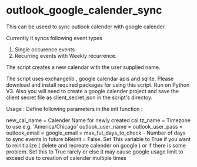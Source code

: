 # outlook_google_calender_sync

This can be useed to sync outlook calender with google calender.


Currently it syncs following event types

  1. Single occurence events
  2. Recurring events with Weekly recurrence.

The script creates a new calendar with the user supplied name.

The script uses exchangelib , google calendar apis and sqlite. Please download and install required packages for using this script.
Run on Python V3. Also you will need to create a google calender project and save the client secret file as client_secret.json
in the script's directoy.

Usage : Define following parameters in the init function :


new_cal_name = Calender Name for newly created cal
tz_name = Timezone to use e.g. 'America/Chicago'
outlook_user_name =
outlook_user_pass =
outlook_email =
google_email =
max_fut_days_to_check - Number of days to sync events in future
bReinit = False. Set This variable to True if you want to reinitialize ( delete and recreate calender on google ) or if there is some problem.
           Set this to True rarely or else it may cause google usage limit to exceed due to creation of calender multiple times    

